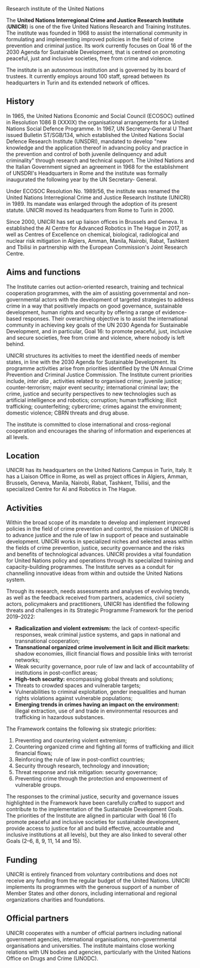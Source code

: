 Research institute of the United Nations

The **United Nations Interregional Crime and Justice Research Institute**
(**UNICRI**) is one of the five United Nations Research and Training
Institutes. The institute was founded in 1968 to assist the international
community in formulating and implementing improved policies in the field of
crime prevention and criminal justice. Its work currently focuses on Goal 16
of the 2030 Agenda for Sustainable Development, that is centred on promoting
peaceful, just and inclusive societies, free from crime and violence.

The institute is an autonomous institution and is governed by its board of
trustees. It currently employs around 100 staff, spread between its
headquarters in Turin and its extended network of offices.

## History

In 1965, the United Nations Economic and Social Council (ECOSOC) outlined in
Resolution 1086 B (XXXIX) the organisational arrangements for a United Nations
Social Defence Programme. In 1967, UN Secretary-General U Thant issued
Bulletin ST/SGB/134, which established the United Nations Social Defence
Research Institute (UNSDRI), mandated to develop "new knowledge and the
application thereof in advancing policy and practice in the prevention and
control of both juvenile delinquency and adult criminality" through research
and technical support. The United Nations and the Italian Government signed an
agreement in 1968 for the establishment of UNSDRI's Headquarters in Rome and
the institute was formally inaugurated the following year by the UN Secretary-
General.

Under ECOSOC Resolution No. 1989/56, the institute was renamed the United
Nations Interregional Crime and Justice Research Institute (UNICRI) in 1989.
Its mandate was enlarged through the adoption of its present statute. UNICRI
moved its headquarters from Rome to Turin in 2000.

Since 2000, UNICRI has set up liaison offices in Brussels and Geneva. It
established the AI Centre for Advanced Robotics in The Hague in 2017, as well
as Centres of Excellence on chemical, biological, radiological and nuclear
risk mitigation in Algiers, Amman, Manila, Nairobi, Rabat, Tashkent and
Tbilisi in partnership with the European Commission's Joint Research Centre.

## Aims and functions

The Institute carries out action-oriented research, training and technical
cooperation programmes, with the aim of assisting governmental and non-
governmental actors with the development of targeted strategies to address
crime in a way that positively impacts on good governance, sustainable
development, human rights and security by offering a range of evidence-based
responses. Their overarching objective is to assist the international
community in achieving key goals of the UN 2030 Agenda for Sustainable
Development, and in particular, Goal 16: to promote peaceful, just, inclusive
and secure societies, free from crime and violence, where nobody is left
behind.

UNICRI structures its activities to meet the identified needs of member
states, in line with the 2030 Agenda for Sustainable Development. Its
programme activities arise from priorities identified by the UN Annual Crime
Prevention and Criminal Justice Commission. The Institute current priorities
include, _inter alia_ , activities related to organised crime; juvenile
justice; counter-terrorism; major event security; international criminal law;
the crime, justice and security perspectives to new technologies such as
artificial intelligence and robotics; corruption; human trafficking; illicit
trafficking; counterfeiting; cybercrime; crimes against the environment;
domestic violence; CBRN threats and drug abuse.

The institute is committed to close international and cross-regional
cooperation and encourages the sharing of information and experiences at all
levels.

## Location

UNICRI has its headquarters on the United Nations Campus in Turin, Italy. It
has a Liaison Office in Rome, as well as project offices in Algiers, Amman,
Brussels, Geneva, Manila, Nairobi, Rabat, Tashkent, Tbilisi, and the
specialized Centre for AI and Robotics in The Hague.

## Activities

Within the broad scope of its mandate to develop and implement improved
policies in the field of crime prevention and control, the mission of UNICRI
is to advance justice and the rule of law in support of peace and sustainable
development. UNICRI works in specialized niches and selected areas within the
fields of crime prevention, justice, security governance and the risks and
benefits of technological advances. UNICRI provides a vital foundation for
United Nations policy and operations through its specialized training and
capacity-building programmes. The Institute serves as a conduit for
channelling innovative ideas from within and outside the United Nations
system.

Through its research, needs assessments and analyses of evolving trends, as
well as the feedback received from partners, academics, civil society actors,
policymakers and practitioners, UNICRI has identified the following threats
and challenges in its Strategic Programme Framework for the period 2019–2022:

  * **Radicalization and violent extremism:** the lack of context-specific responses, weak criminal justice systems, and gaps in national and transnational cooperation;
  * **Transnational organized crime involvement in licit and illicit markets:** shadow economies, illicit financial flows and possible links with terrorist networks;
  * Weak security governance, poor rule of law and lack of accountability of institutions in post-conflict areas;
  * **High-tech security:** encompassing global threats and solutions;
  * Threats to crowded spaces and vulnerable targets;
  * Vulnerabilities to criminal exploitation, gender inequalities and human rights violations against vulnerable populations;
  * **Emerging trends in crimes having an impact on the environment:** illegal extraction, use of and trade in environmental resources and trafficking in hazardous substances.

The Framework contains the following six strategic priorities:

  1. Preventing and countering violent extremism;
  2. Countering organized crime and fighting all forms of trafficking and illicit financial flows;
  3. Reinforcing the rule of law in post-conflict countries;
  4. Security through research, technology and innovation;
  5. Threat response and risk mitigation: security governance;
  6. Preventing crime through the protection and empowerment of vulnerable groups.

The responses to the criminal justice, security and governance issues
highlighted in the Framework have been carefully crafted to support and
contribute to the implementation of the Sustainable Development Goals. The
priorities of the Institute are aligned in particular with Goal 16 (To promote
peaceful and inclusive societies for sustainable development, provide access
to justice for all and build effective, accountable and inclusive institutions
at all levels), but they are also linked to several other Goals (2–6, 8, 9,
11, 14 and 15).

## Funding

UNICRI is entirely financed from voluntary contributions and does not receive
any funding from the regular budget of the United Nations. UNICRI implements
its programmes with the generous support of a number of Member States and
other donors, including international and regional organizations charities and
foundations.

## Official partners

UNICRI cooperates with a number of official partners including national
government agencies, international organisations, non-governmental
organisations and universities. The institute maintains close working
relations with UN bodies and agencies, particularly with the United Nations
Office on Drugs and Crime (UNODC).